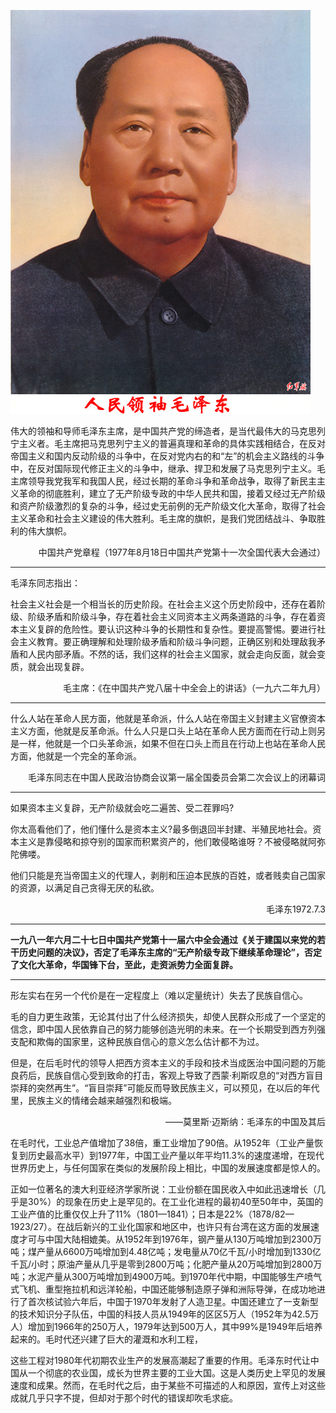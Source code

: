 ![img](Readme/maozedong-20221012.jpg)

伟大的领袖和导师毛泽东主席，是中国共产党的缔造者，是当代最伟大的马克思列宁主义者。毛主席把马克思列宁主义的普遍真理和革命的具体实践相结合，在反对帝国主义和国内反动阶级的斗争中，在反对党内右的和“左”的机会主义路线的斗争中，在反对国际现代修正主义的斗争中，继承、捍卫和发展了马克思列宁主义。毛主席领导我党我军和我国人民，经过长期的革命斗争和革命战争，取得了新民主主义革命的彻底胜利，建立了无产阶级专政的中华人民共和国，接着又经过无产阶级和资产阶级激烈的复杂的斗争，经过史无前例的无产阶级文化大革命，取得了社会主义革命和社会主义建设的伟大胜利。毛主席的旗帜，是我们党团结战斗、争取胜利的伟大旗帜。

<p align=right>中国共产党章程（1977年8月18日中国共产党第十一次全国代表大会通过）</p>

------

毛泽东同志指出：

社会主义社会是一个相当长的历史阶段。在社会主义这个历史阶段中，还存在着阶级、阶级矛盾和阶级斗争，存在着社会主义同资本主义两条道路的斗争，存在着资本主义复辟的危险性。要认识这种斗争的长期性和复杂性。要提高警惕。要进行社会主义教育。要正确理解和处理阶级矛盾和阶级斗争问题，正确区别和处理敌我矛盾和人民内部矛盾。不然的话，我们这样的社会主义国家，就会走向反面，就会变质，就会出现复辟。

<p align=right>毛主席：《在中国共产党八届十中全会上的讲话》（一九六二年九月）</p>

---

什么人站在革命人民方面，他就是革命派，什么人站在帝国主义封建主义官僚资本主义方面，他就是反革命派。什么人只是口头上站在革命人民方面而在行动上则另是一样，他就是一个口头革命派，如果不但在口头上而且在行动上也站在革命人民方面，他就是一个完全的革命派。

<p align=right>毛泽东同志在中国人民政治协商会议第一届全国委员会第二次会议上的闭幕词</p>

------

如果资本主义复辟，无产阶级就会吃二遍苦、受二茬罪吗?

你太高看他们了，他们懂什么是资本主义?最多倒退回半封建、半殖民地社会。资本主义是靠侵略和掠夺别的国家而积累资产的，他们敢侵略谁呀？不被侵略就阿弥陀佛喽。

他们只能是充当帝国主义的代理人，剥削和压迫本民族的百姓，或者贱卖自己国家的资源，以满足自己贪得无厌的私欲。

<p align=right>毛泽东1972.7.3</p>

------

**一九八一年六月二十七日中国共产党第十一届六中全会通过《关于建国以来党的若干历史问题的决议》，否定了毛泽东主席的“无产阶级专政下继续革命理论”，否定了文化大革命，华国锋下台，至此，走资派势力全面复辟。**

------

形左实右在另一个代价是在一定程度上（难以定量统计）失去了民族自信心。

毛的自力更生政策，无论其付出了什么经济损失，却使人民群众形成了一个坚定的信念，即中国人民依靠自己的努力能够创造光明的未来。在一个长期受到西方列强支配和欺侮的国家里，这种民族自信心的意义怎么估计都不为过。

但是，在后毛时代的领导人把西方资本主义的手段和技术当成医治中国问题的万能良药后，民族自信心受到致命的打击，客观上导致了西蒙·利斯叹息的“对西方盲目崇拜的突然再生”。“盲目崇拜”可能反而导致民族主义，可以预见，在以后的年代里，民族主义的情绪会越来越强烈和极端。
<p align=right>——莫里斯·迈斯纳：毛泽东的中国及其后</p>

在毛时代，工业总产值增加了38倍，重工业增加了90倍。从1952年（工业产量恢复到历史最高水平）到1977年，中国工业产量以年平均11.3%的速度递增，在现代世界历史上，与任何国家在类似的发展阶段上相比，中国的发展速度都是惊人的。

正如一位著名的澳大利亚经济学家所说：工业份额在国民收入中如此迅速增长（几乎是30%）的现象在历史上是罕见的。在工业化进程的最初40至50年中，英国的工业产值的比重仅仅上升了11%（1801—1841）；日本是22%（1878/82—1923/27）。在战后新兴的工业化国家和地区中，也许只有台湾在这方面的发展速度才可与中国大陆相媲美。从1952年到1976年，钢产量从130万吨增加到2300万吨；煤产量从6600万吨增加到4.48亿吨；发电量从70亿千瓦/小时增加到1330亿千瓦/小时；原油产量从几乎是零到2800万吨；化肥产量从20万吨增加到2800万吨；水泥产量从300万吨增加到4900万吨。到1970年代中期，中国能够生产喷气式飞机、重型拖拉机和远洋轮船，中国还能够制造原子弹和洲际导弹，在成功地进行了首次核试验六年后，中国于1970年发射了人造卫星。中国还建立了一支新型的技术知识分子队伍，中国的科技人员从1949年的区区5万人（1952年为42.5万人）增加到1966年的250万人，1979年达到500万人，其中99%是1949年后培养起来的。毛时代还兴建了巨大的灌溉和水利工程，

这些工程对1980年代初期农业生产的发展高潮起了重要的作用。毛泽东时代让中国从一个彻底的农业国，成长为世界主要的工业大国。这是人类历史上罕见的发展速度和成果。然而，在毛时代之后，由于某些不可描述的人和原因，宣传上对这些成就几乎只字不提，但却对于那个时代的错误却吹毛求疵。
